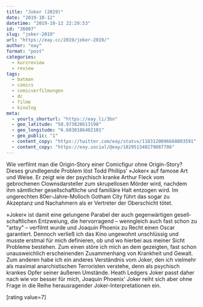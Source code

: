 ```yaml
---
title: "Joker (2019)"
date: "2019-10-12"
datetime: "2019-10-12 22:29:53"
id: "36007"
slug: "joker-2019"
url: "https://eay.cc/2019/joker-2019/"
author: "eay"
format: "post"
categories:
  - kurzreview
  - review
tags:
  - batman
  - comics
  - comicverfilmungen
  - dc
  - filme
  - kinolog
meta:
  - yourls_shorturl: "https://eay.li/3bn"
  - geo_latitude: "50.973828613198"
  - geo_longitude: "6.6830186402101"
  - geo_public: "1"
  - content_copy: "https://twitter.com/eay/status/1183120096660803591"
  - content_copy: "https://eay.social/@eay/102951340279087706"
---
```


Wie verfilmt man die Origin-Story einer Comicfigur ohne Origin-Story? Dieses grundlegende Problem löst Todd Phillips' »Joker« auf famose Art und Weise. Er zeigt wie der psychisch kranke Arthur Fleck vom gebrochenen Clowns­dar­steller zum skrupellosen Mörder wird, nachdem ihm sämtlicher gesell­schaft­liche und familiäre Halt entzogen wird. Im ungerechten 80er-Jahre-Molloch Gotham City führt das sogar zu Akzeptanz und Nachahmern als er Vertreter der Oberschicht tötet.

»Joker« ist damit eine gelungene Parabel der auch gegenwärtigen gesell­schaftlichen Entzweiung, die hervorragend – wenngleich auch fast schon zu "artsy" – verfilmt wurde und Joaquin Phoenix zu Recht einen Oscar garantiert. Dennoch verließ ich das Kino ungewohnt unschlüssig und musste erstmal für mich definieren, ob und wo hierbei aus meiner Sicht Probleme bestehen. Zum einen störe ich mich an dem gezeigten, fast schon unausweichlich erscheinen­den Zusammenhang von Krankheit und Gewalt. Zum anderen habe ich ein anderes Verständnis vom Joker, den ich vielmehr als maximal anarchistischen Terroristen verstehe, denn als psychisch krankes Opfer seiner äußeren Umstände. Heath Ledgers Joker passt daher nach wie vor besser für mich, Joaquin Phoenix' Joker reiht sich aber ohne Frage in die Reihe herausragender Joker-Interpretationen ein.

\[rating value=7\]
